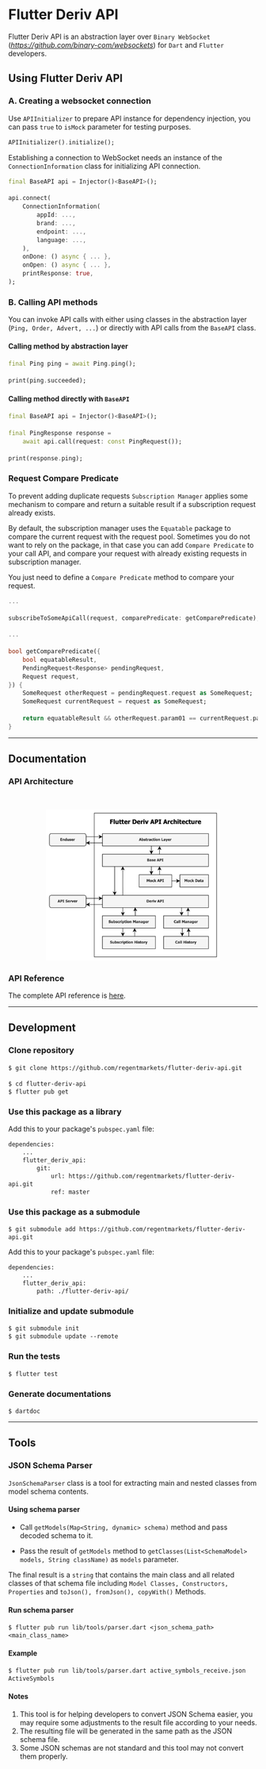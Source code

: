 # Flutter Deriv API

Flutter Deriv API is an abstraction layer over `Binary WebSocket` (_https://github.com/binary-com/websockets_) for `Dart` and `Flutter` developers.

## Using Flutter Deriv API

### A. Creating a websocket connection

Use `APIInitializer` to prepare API instance for dependency injection, you can pass `true` to `isMock` parameter for testing purposes.

```dart
APIInitializer().initialize();
```

Establishing a connection to WebSocket needs an instance of the `ConnectionInformation` class for initializing API connection.

```dart
final BaseAPI api = Injector()<BaseAPI>();

api.connect(
    ConnectionInformation(
        appId: ...,
        brand: ...,
        endpoint: ...,
        language: ...,
    ),
    onDone: () async { ... },
    onOpen: () async { ... },
    printResponse: true,
);
```

### B. Calling API methods

You can invoke API calls with either using classes in the abstraction layer (`Ping, Order, Advert, ...`) or directly with API calls from the `BaseAPI` class.

#### Calling method by abstraction layer

```dart
final Ping ping = await Ping.ping();

print(ping.succeeded);
```

#### Calling method directly with `BaseAPI`

```dart
final BaseAPI api = Injector()<BaseAPI>();

final PingResponse response =
    await api.call(request: const PingRequest());

print(response.ping);
```

### Request Compare Predicate

To prevent adding duplicate requests `Subscription Manager` applies some mechanism to compare and return a suitable result if a subscription request already exists.

By default, the subscription manager uses the `Equatable` package to compare the current request with the request pool. Sometimes you do not want to rely on the package, in that case you can add `Compare Predicate` to your call API, and compare your request with already existing requests in subscription manager.

You just need to define a `Compare Predicate` method to compare your request.

```dart
...

subscribeToSomeApiCall(request, comparePredicate: getComparePredicate);

...

bool getComparePredicate({
    bool equatableResult,
    PendingRequest<Response> pendingRequest,
    Request request,
}) {
    SomeRequest otherRequest = pendingRequest.request as SomeRequest;
    SomeRequest currentRequest = request as SomeRequest;

    return equatableResult && otherRequest.param01 == currentRequest.param01 && ...;
}
```

---

## Documentation

### API Architecture

<br/>
<p align="center">
    <img src="deriv_api_architecture.png" alt="API Architecture" width="70%"/>
</p>

### API Reference

The complete API reference is [here](#).

---

## Development

### Clone repository

```
$ git clone https://github.com/regentmarkets/flutter-deriv-api.git

$ cd flutter-deriv-api
$ flutter pub get
```

### Use this package as a library

Add this to your package's `pubspec.yaml` file:

```
dependencies:
    ...
    flutter_deriv_api:
        git:
            url: https://github.com/regentmarkets/flutter-deriv-api.git
            ref: master
```

### Use this package as a submodule

```
$ git submodule add https://github.com/regentmarkets/flutter-deriv-api.git
```

Add this to your package's `pubspec.yaml` file:

```
dependencies:
    ...
    flutter_deriv_api:
        path: ./flutter-deriv-api/
```

### Initialize and update submodule

```
$ git submodule init
$ git submodule update --remote
```

### Run the tests

```
$ flutter test
```

### Generate documentations

```
$ dartdoc
```

---

## Tools

### JSON Schema Parser

`JsonSchemaParser` class is a tool for extracting main and nested classes from model schema contents.

#### Using schema parser

- Call `getModels(Map<String, dynamic> schema)` method and pass decoded schema to it.

- Pass the result of `getModels` method to `getClasses(List<SchemaModel> models, String className)` as `models` parameter.

The final result is a `string` that contains the main class and all related classes of that schema file including `Model Classes, Constructors, Properties` and `toJson(), fromJson(), copyWith()` Methods.

#### Run schema parser

```
$ flutter pub run lib/tools/parser.dart <json_schema_path> <main_class_name>
```

#### Example

```
$ flutter pub run lib/tools/parser.dart active_symbols_receive.json ActiveSymbols
```

#### Notes

1. This tool is for helping developers to convert JSON Schema easier, you may require some adjustments to the result file according to your needs.
2. The resulting file will be generated in the same path as the JSON schema file.
3. Some JSON schemas are not standard and this tool may not convert them properly.
